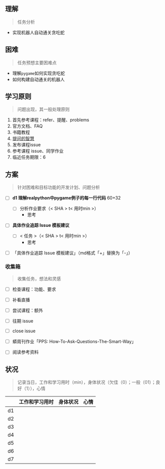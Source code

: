 ## 理解
> 任务分析

- 实现机器人自动通关贪吃蛇



## 困难
> 任务预想主要困难点

- 理解`pygame`如何实现贪吃蛇
- 如何构建自动通关的机器人



## 学习原则

> 问题出现，其一般处理原则

1. 首先参考课程：refer、提醒、problems
2. 官方文档、FAQ
3. 书籍教程
4. [提问的智慧](https://github.com/DebugUself/How-To-Ask-Questions-The-Smart-Way/blob/master/README-zh_CN.md) 
5. 发布课程issue
6. 参考课程 issue、同学作业
7. 临近任务期限：6



## 方案
> 针对困难和目标功能的开发计划、问题分析

- [ ] **d1 理解realpython中pygame例子的每一行代码** 60+32
  - [ ] 分析作业要求（< SHA >   t< 用时min >）
      - 思考
    
- [ ] **具体作业追踪 Issue 模板建议**

    - [ ] < 任务 >（< SHA >   t< 用时min >）
        - 思考

- [ ] 「具体作业追踪 Issue 模板建议」（md格式「+」替换为「-」）
### 收集箱

> 收集任务，想法和灵感


- [ ] 检查课程：功能、要求
- [ ] 补看直播
- [ ] 尝试课程：额外
- [ ] 往期 issue
- [ ] close issue
- [ ] 蟒周刊作业「PPS: How-To-Ask-Questions-The-Smart-Way」
- [ ] 阅读参考资料



## 状况

> 记录当日，工作和学习用时（min），身体状况（欠佳（0）；一般（01）；良好（1）），心情

|      | 工作和学习用时 | 身体状况 | 心情 |
| ---- | -------------- | -------- | ---- |
| d1   |                |          |      |
| d2   |                |          |      |
| d3   |                |          |      |
| d4   |                |          |      |
| d5   |                |          |      |
| d6   |                |          |      |
| d7   |                |          |      |